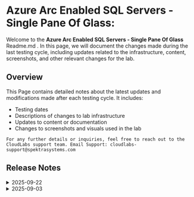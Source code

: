 # Azure Arc Enabled SQL Servers - Single Pane Of Glass:

Welcome to the **Azure Arc Enabled SQL Servers - Single Pane Of Glass** Readme.md . In this page, we will document the changes made during the last testing cycle, including updates related to the infrastructure, content, screenshots, and other relevant changes for the lab.

## Overview

This Page contains detailed notes about the latest updates and modifications made after each testing cycle. It includes:

- Testing dates
- Descriptions of changes to lab infrastructure
- Updates to content or documentation
- Changes to screenshots and visuals used in the lab

`For any further details or inquiries, feel free to reach out to the CloudLabs support team.
Email Support: cloudlabs-support@spektrasystems.com`

## Release Notes

<details>
  <summary>2025-09-22</summary>

## Release Date: 2025-09-30

### Summary of Changes 

-  Made minor updates with clearer screenshots and refined instructions to enhance clarity and accuracy.

### Infrastructure Changes

- NA

### Content Changes

- NA

### Screenshot Update

- Screenshots have been updated to provide clearer instructions and enhance the overall experience.
  
### Testing Notes

- **Testing Date**: 2025-09-30

### Testing Scope 

- Validation included checks for infrastructure compatibility, lab flow continuity, content accuracy, and alignment of screenshots with the latest UI.

-------------

</details>

<details>
  <summary>2025-09-03</summary>

## Summary of Changes 

-  Added explicit navigation steps in the lab guide and incorporated multiple screenshots to improve clarity and ensure correct environment access.

## Infrastructure Changes

Made changes to the predeployment setup of the lab.

## Content Changes

- **Change**:
    - Updated lab guide with multiple screenshots.
    - **Getting started page** updated with new CloudLabs UI changes.

## Screenshot Updates

- **Change**: Screenshots are up-to-date.

## Testing Notes

- **Testing Date**: 2025-05-13

## Testing Scope

- Validation covered infrastructure compatibility, lab flow continuity, content accuracy, and screenshot alignment with the latest UI.

